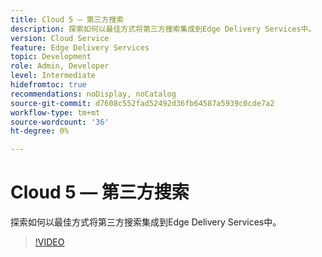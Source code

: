 ```yaml
---
title: Cloud 5 — 第三方搜索
description: 探索如何以最佳方式将第三方搜索集成到Edge Delivery Services中。
version: Cloud Service
feature: Edge Delivery Services
topic: Development
role: Admin, Developer
level: Intermediate
hidefromtoc: true
recommendations: noDisplay, noCatalog
source-git-commit: d7608c552fad52492d36fb64587a5939c0cde7a2
workflow-type: tm+mt
source-wordcount: '36'
ht-degree: 0%

---
```


# Cloud 5 — 第三方搜索

探索如何以最佳方式将第三方搜索集成到Edge Delivery Services中。

>[!VIDEO](https://video.tv.adobe.com/v/3427040?quality=12&learn=on)

